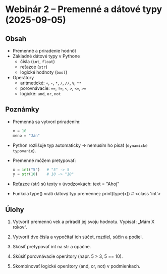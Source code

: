 # Webinár 2 – Premenné a dátové typy (2025-09-05)

## Obsah
- Premenné a priradenie hodnôt
- Základné dátové typy v Pythone
  - čísla (`int`, `float`)
  - reťazce (`str`)
  - logické hodnoty (`bool`)
- Operátory
  - aritmetické: `+`, `-`, `*`, `/`, `//`, `%`, `**`
  - porovnávacie: `==`, `!=`, `<`, `>`, `<=`, `>=`
  - logické: `and`, `or`, `not`

## Poznámky
- Premenná sa vytvorí priradením:
  ```python
  x = 10
  meno = "Ján"
  ```

- Python rozlišuje typ automaticky → nemusím ho písať (`dynamické typovanie`).
- Premenné môžem pretypovať:
  ```python
  x = int("5")   # "5" -> 5
  y = str(10)    # 10 -> "10"
  ```

- Reťazce (str) sú texty v úvodzovkách:
  text = "Ahoj"
- Funkcia type() vráti dátový typ premennej:
  print(type(x))   # <class 'int'>

## Úlohy

1. Vytvoriť premennú vek a priradiť jej svoju hodnotu.
   Vypísať: „Mám X rokov“.

2. Vytvoriť dve čísla a vypočítať ich súčet, rozdiel, súčin a podiel.

3. Skúsiť pretypovať int na str a opačne.

4. Skúsiť porovnávacie operátory (napr. 5 > 3, 5 == 10).

5. Skombinovať logické operátory (and, or, not) v podmienkach.